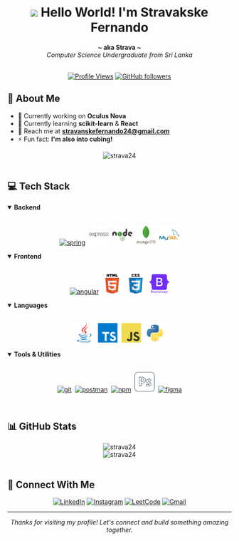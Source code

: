 # <div align="center"><img src="https://raw.githubusercontent.com/MartinHeinz/MartinHeinz/master/wave.gif" height="30px" /> Hello World! I'm Stravakske Fernando</div>
<div align="center"><b>~ aka Strava ~</b></div>
<div align="center"><i>Computer Science Undergraduate from Sri Lanka</i></div>

<br>

<div align="center">
  
[![Profile Views](https://komarev.com/ghpvc/?username=strava24&label=Profile%20views&color=0e75b6&style=flat)](https://github.com/strava24)
[![GitHub followers](https://img.shields.io/github/followers/strava24?style=social)](https://github.com/strava24)
  
</div>

## 🚀 About Me

- 🔭 Currently working on **Oculus Nova**
- 🌱 Currently learning **scikit-learn** & **React**
- 📧 Reach me at **stravanskefernando24@gmail.com**
- ⚡ Fun fact: **I'm also into cubing!**

<div align="center">
  <img src="https://github-readme-streak-stats.herokuapp.com/?user=strava24&theme=tokyonight" alt="strava24" />
</div>

<br>

## 💻 Tech Stack

<details open>
<summary><b>Backend</b></summary>
<br>
<p align="center">
  <a href="https://spring.io/"><img src="https://www.vectorlogo.zone/logos/springio/springio-icon.svg" alt="spring" width="45" height="45"/></a>&nbsp;
  <a href="https://expressjs.com"><img src="https://raw.githubusercontent.com/devicons/devicon/master/icons/express/express-original-wordmark.svg" alt="express" width="45" height="45"/></a>&nbsp;
  <a href="https://nodejs.org"><img src="https://raw.githubusercontent.com/devicons/devicon/master/icons/nodejs/nodejs-original-wordmark.svg" alt="nodejs" width="45" height="45"/></a>&nbsp;
  <a href="https://www.mongodb.com/"><img src="https://raw.githubusercontent.com/devicons/devicon/master/icons/mongodb/mongodb-original-wordmark.svg" alt="mongodb" width="45" height="45"/></a>&nbsp;
  <a href="https://www.mysql.com/"><img src="https://raw.githubusercontent.com/devicons/devicon/master/icons/mysql/mysql-original-wordmark.svg" alt="mysql" width="45" height="45"/></a>
</p>
</details>

<details open>
<summary><b>Frontend</b></summary>
<br>
<p align="center">
  <a href="https://angular.io"><img src="https://angular.io/assets/images/logos/angular/angular.svg" alt="angular" width="45" height="45"/></a>&nbsp;
  <a href="https://www.w3.org/html/"><img src="https://raw.githubusercontent.com/devicons/devicon/master/icons/html5/html5-original-wordmark.svg" alt="html5" width="45" height="45"/></a>&nbsp;
  <a href="https://www.w3schools.com/css/"><img src="https://raw.githubusercontent.com/devicons/devicon/master/icons/css3/css3-original-wordmark.svg" alt="css3" width="45" height="45"/></a>&nbsp;
  <a href="https://getbootstrap.com"><img src="https://raw.githubusercontent.com/devicons/devicon/master/icons/bootstrap/bootstrap-plain-wordmark.svg" alt="bootstrap" width="45" height="45"/></a>
</p>
</details>

<details open>
<summary><b>Languages</b></summary>
<br>
<p align="center">
  <a href="https://www.java.com"><img src="https://raw.githubusercontent.com/devicons/devicon/master/icons/java/java-original.svg" alt="java" width="45" height="45"/></a>&nbsp;
  <a href="https://www.typescriptlang.org/"><img src="https://raw.githubusercontent.com/devicons/devicon/master/icons/typescript/typescript-original.svg" alt="typescript" width="45" height="45"/></a>&nbsp;
  <a href="https://developer.mozilla.org/en-US/docs/Web/JavaScript"><img src="https://raw.githubusercontent.com/devicons/devicon/master/icons/javascript/javascript-original.svg" alt="javascript" width="45" height="45"/></a>&nbsp;
  <a href="https://www.python.org"><img src="https://raw.githubusercontent.com/devicons/devicon/master/icons/python/python-original.svg" alt="python" width="45" height="45"/></a>
</p>
</details>

<details open>
<summary><b>Tools & Utilities</b></summary>
<br>
<p align="center">
  <a href="https://git-scm.com/"><img src="https://www.vectorlogo.zone/logos/git-scm/git-scm-icon.svg" alt="git" width="45" height="45"/></a>&nbsp;
  <a href="https://postman.com"><img src="https://www.vectorlogo.zone/logos/getpostman/getpostman-icon.svg" alt="postman" width="45" height="45"/></a>&nbsp;
  <a href="https://www.npmjs.com/"><img src="https://www.vectorlogo.zone/logos/npmjs/npmjs-ar21.svg" alt="npm" width="45" height="45"/></a>&nbsp;
  <a href="https://www.photoshop.com/en"><img src="https://raw.githubusercontent.com/devicons/devicon/master/icons/photoshop/photoshop-line.svg" alt="photoshop" width="45" height="45"/></a>&nbsp;
  <a href="https://www.figma.com/"><img src="https://www.vectorlogo.zone/logos/figma/figma-icon.svg" alt="figma" width="45" height="45"/></a>
</p>
</details>

<br>

## 📊 GitHub Stats

<div align="center">
  <img src="https://github-readme-stats.vercel.app/api/top-langs?username=strava24&show_icons=true&locale=en&layout=compact&theme=tokyonight" alt="strava24" />
</div>

<div align="center">
  <img src="https://github-profile-trophy.vercel.app/?username=strava24&theme=tokyonight&column=7" alt="strava24" />
</div>

<br>

## 🔗 Connect With Me

<div align="center">
  <a href="https://www.linkedin.com/in/strava"><img src="https://img.shields.io/badge/LinkedIn-0077B5?style=for-the-badge&logo=linkedin&logoColor=white" alt="LinkedIn"/></a>
  <a href="https://www.instagram.com/strxvaa.__/"><img src="https://img.shields.io/badge/Instagram-E4405F?style=for-the-badge&logo=instagram&logoColor=white" alt="Instagram"/></a>
  <a href="https://www.leetcode.com/strava"><img src="https://img.shields.io/badge/LeetCode-FFA116?style=for-the-badge&logo=leetcode&logoColor=white" alt="LeetCode"/></a>
  <a href="mailto:stravanskefernando24@gmail.com"><img src="https://img.shields.io/badge/Gmail-D14836?style=for-the-badge&logo=gmail&logoColor=white" alt="Gmail"/></a>
</div>

---

<div align="center">
  <i>Thanks for visiting my profile! Let's connect and build something amazing together.</i>
</div>
